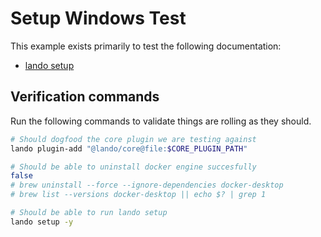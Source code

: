 Setup Windows Test
==================

This example exists primarily to test the following documentation:

* [lando setup](https://docs.lando.dev/cli/setup.html)

Verification commands
---------------------

Run the following commands to validate things are rolling as they should.

```bash
# Should dogfood the core plugin we are testing against
lando plugin-add "@lando/core@file:$CORE_PLUGIN_PATH"

# Should be able to uninstall docker engine succesfully
false
# brew uninstall --force --ignore-dependencies docker-desktop
# brew list --versions docker-desktop || echo $? | grep 1

# Should be able to run lando setup
lando setup -y
```
